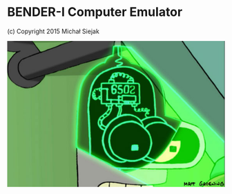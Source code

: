# BENDER-I Computer Emulator

(c) Copyright 2015 Michał Siejak

![Bender](https://raw.githubusercontent.com/Nadrin/B1/master/doc/bender.jpg)

